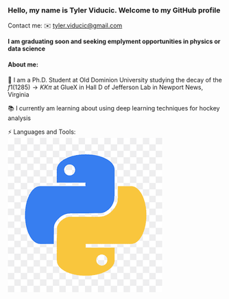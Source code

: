 ### Hello, my name is Tyler Viducic. Welcome to my GitHub profile
Contact me:
✉️ tyler.viducic@gmail.com

**I am graduating soon and seeking emplyment opportunities in physics or data science**

#### About me:
🔭 I am a Ph.D. Student at Old Dominion University studying the decay of the $f1(1285) \rightarrow KK\pi$ at GlueX in Hall D of Jefferson Lab in Newport News, Virginia

📚 I currently am learning about using deep learning techniques for hockey analysis

⚡️ Languages and Tools:
![python](images/png-transparent-python-logo-thumbnail.png)


